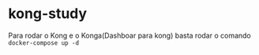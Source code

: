 # kong-study
Para rodar o Kong e o Konga(Dashboar para kong) basta rodar o comando `docker-compose up -d`
